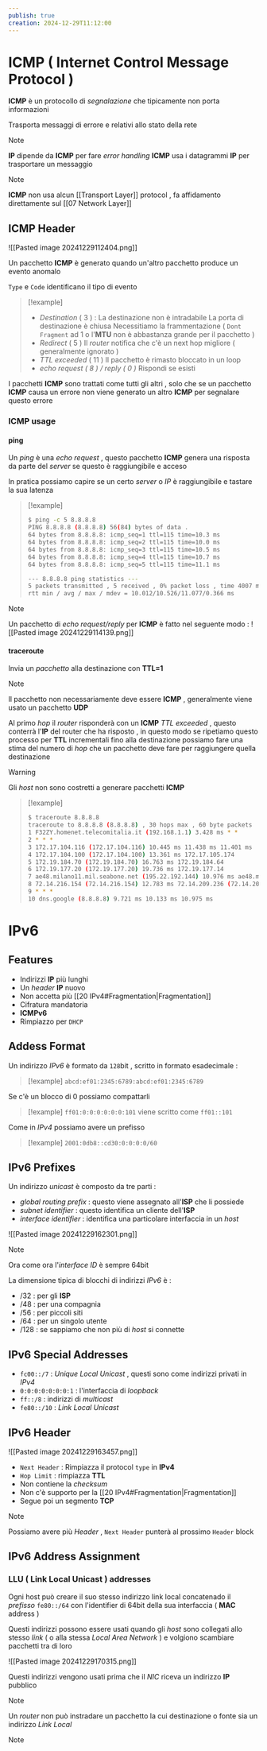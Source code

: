 ```yaml
---
publish: true
creation: 2024-12-29T11:12:00
---
```

# ICMP ( Internet Control Message Protocol )

**ICMP** è un protocollo di *segnalazione* che tipicamente non porta informazioni 

Trasporta messaggi di errore e relativi allo stato della rete 

>[!note] 
>**IP** dipende da **ICMP** per fare *error handling*
>**ICMP** usa i datagrammi **IP** per trasportare un messaggio 

>[!note] 
>**ICMP** non usa alcun [[Transport Layer]] protocol , fa affidamento direttamente sul [[07 Network Layer]]

## ICMP Header

![[Pasted image 20241229112404.png]]

Un pacchetto **ICMP** è generato quando un'altro pacchetto produce un evento anomalo

`Type` e `Code` identificano il tipo di evento 
>[!example] 
>+ *Destination* ( 3 ) : 
>	La destinazione non è intradabile 
>	La porta di destinazione è chiusa 
>	Necessitiamo la frammentazione ( `Dont Fragment` ad 1 o l'**MTU** non è abbastanza grande per il pacchetto )
>+ *Redirect* ( 5 ) 
>	Il *router* notifica che c'è un next hop migliore ( generalmente ignorato )
>+ *TTL exceeded* ( 11 )
>	Il pacchetto è rimasto bloccato in un loop
>+ *echo request ( 8 ) / reply ( 0 )*
>	Rispondi se esisti

I pacchetti **ICMP** sono trattati come tutti gli altri , solo che se un pacchetto **ICMP** causa un errore non viene generato un altro **ICMP** per segnalare questo errore 
### ICMP usage

#### ping

Un *ping* è una *echo request* , questo pacchetto **ICMP** genera una risposta da parte del *server* se questo è raggiungibile e acceso 

In pratica possiamo capire se un certo *server* o *IP* è raggiungibile e tastare la sua latenza

>[!example] 
>
>```bash
>$ ping -c 5 8.8.8.8
>PING 8.8.8.8 (8.8.8.8) 56(84) bytes of data .
>64 bytes from 8.8.8.8: icmp_seq=1 ttl=115 time=10.3 ms
>64 bytes from 8.8.8.8: icmp_seq=2 ttl=115 time=10.0 ms
>64 bytes from 8.8.8.8: icmp_seq=3 ttl=115 time=10.5 ms
>64 bytes from 8.8.8.8: icmp_seq=4 ttl=115 time=10.7 ms
>64 bytes from 8.8.8.8: icmp_seq=5 ttl=115 time=11.1 ms
>
>--- 8.8.8.8 ping statistics ---
>5 packets transmitted , 5 received , 0% packet loss , time 4007 ms
>rtt min / avg / max / mdev = 10.012/10.526/11.077/0.366 ms
>```

>[!note] 
>Un pacchetto di *echo request/reply* per **ICMP** è fatto nel seguente modo :
![[Pasted image 20241229114139.png]]
#### traceroute

Invia un *pacchetto* alla destinazione con **TTL=1** 
>[!note] 
>Il pacchetto non necessariamente deve essere **ICMP** , generalmente viene usato un pacchetto **UDP**

Al primo *hop* il *router* risponderà con un **ICMP** *TTL exceeded* , questo conterrà l'**IP** del router che ha risposto , in questo modo se ripetiamo questo processo per **TTL** incrementali fino alla destinazione possiamo fare una stima del numero di *hop* che un pacchetto deve fare per raggiungere quella destinazione

>[!warning] 
>Gli *host* non sono costretti a generare pacchetti **ICMP** 

>[!example] 
>```bash
>$ traceroute 8.8.8.8
>traceroute to 8.8.8.8 (8.8.8.8) , 30 hops max , 60 byte packets
>1 F32ZY.homenet.telecomitalia.it (192.168.1.1) 3.428 ms * *
>2 * * *
>3 172.17.104.116 (172.17.104.116) 10.445 ms 11.438 ms 11.401 ms
>4 172.17.104.100 (172.17.104.100) 13.361 ms 172.17.105.174                   (172.17.105.174) 13.325 ms 172.17.105.70 (172.17.105.70) 13.283 ms
>5 172.19.184.70 (172.19.184.70) 16.763 ms 172.19.184.64                      (172.19.184.64) 18.310 ms 19.808 ms
>6 172.19.177.20 (172.19.177.20) 19.736 ms 172.19.177.14                      (172.19.177.14) 10.250 ms 172.19.177.20 (172.19.177.20) 11.073 ms
>7 ae48.milano11.mil.seabone.net (195.22.192.144) 10.976 ms ae48.milano50.mil.seabone.net (195.22.196.170) 10.852 ms ae48.milano11.mil.seabone.net (195.22.192.144) 10.835 ms
>8 72.14.216.154 (72.14.216.154) 12.783 ms 72.14.209.236 (72.14.209.236) 12.569 ms *
>9 * * *
>10 dns.google (8.8.8.8) 9.721 ms 10.133 ms 10.975 ms
>```

# IPv6

## Features

+ Indirizzi **IP** più lunghi 
+ Un *header* **IP** nuovo
+ Non accetta più [[20 IPv4#Fragmentation|Fragmentation]] 
+ Cifratura mandatoria 
+ **ICMPv6**
+ Rimpiazzo per `DHCP` 
## Addess Format

Un indirizzo *IPv6* è formato da `128`bit , scritto in formato esadecimale :
>[!example] 
>`abcd:ef01:2345:6789:abcd:ef01:2345:6789`

Se c'è un blocco di $0$ possiamo compattarli 
>[!example] 
>`ff01:0:0:0:0:0:0:101` viene scritto come `ff01::101`

Come in *IPv4* possiamo avere un prefisso 
>[!example] 
>`2001:0db8::cd30:0:0:0:0/60`

## IPv6 Prefixes

Un indirizzo *unicast* è composto da tre parti :
+ *global routing prefix* : questo viene assegnato all'**ISP** che li possiede
+ *subnet identifier* : questo identifica un cliente dell'**ISP**
+ *interface identifier* : identifica una particolare interfaccia in un *host* 

![[Pasted image 20241229162301.png]]

>[!note] 
>Ora come ora l'*interface ID* è sempre $64$bit 

La dimensione tipica di blocchi di indirizzi *IPv6* è :
+ $/32$ : per gli **ISP** 
+ $/48$ : per una compagnia
+ $/56$ : per piccoli siti
+ $/64$ : per un singolo utente 
+ $/128$ : se sappiamo che non più di *host* si connette

## IPv6 Special Addresses

+ `fc00::/7` : *Unique Local Unicast* , questi sono come indirizzi privati in *IPv4* 
+ `0:0:0:0:0:0:0:1` : l'interfaccia di *loopback* 
+ `ff::/8` : indirizzi di *multicast*
+ `fe80::/10` : *Link Local Unicast*

## IPv6 Header

![[Pasted image 20241229163457.png]]

+ `Next Header` : Rimpiazza il protocol `type` in **IPv4**
+ `Hop Limit` : rimpiazza **TTL**
+ Non contiene la *checksum*
+ Non c'è supporto per la [[20 IPv4#Fragmentation|Fragmentation]] 
+ Segue poi un segmento **TCP** 

>[!note] 
>Possiamo avere più *Header* , `Next Header` punterà al prossimo `Header` block 

## IPv6 Address Assignment

### LLU ( Link Local Unicast ) addresses

Ogni host può creare il suo stesso indirizzo link local concatenado il *prefisso* `fe80::/64` con l'identifier di $64$bit della sua interfaccia ( **MAC** address ) 

Questi indirizzi possono essere usati quando gli *host* sono collegati allo stesso *link* ( o alla stessa *Local Area Network* ) e volgiono scambiare pacchetti tra di loro

![[Pasted image 20241229170315.png]]

Questi indirizzi vengono usati prima che il *NIC* riceva un indirizzo **IP** pubblico 

>[!note] 
>Un *router* non può instradare un pacchetto la cui destinazione o fonte sia un indirizzo *Link Local* 

>[!note] 
>
